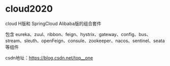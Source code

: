 # cloud2020
cloud H版和 SpringCloud Alibaba版的组合套件

包含 eureka、zuul、ribbon、feign、hystrix、gateway、config、bus、stream、sleuth、openFeign、consule、zookeeper、nacos、sentinel、seata等组件

csdn地址：https://blog.csdn.net/top__one
